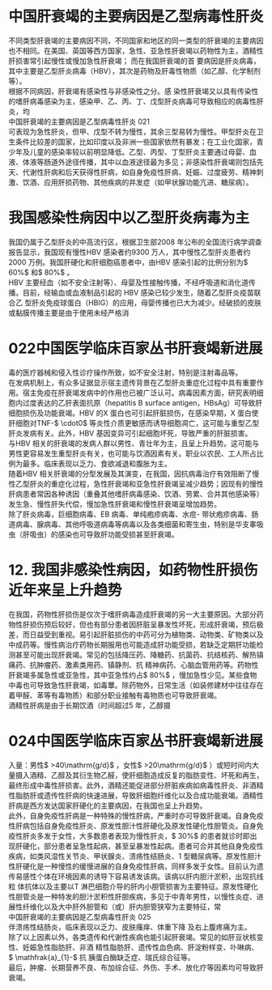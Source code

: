 # 中国肝衰竭的主要病因是乙型病毒性肝炎  
不同类型肝衰竭的主要病因不同，不同国家和地区的同一类型的肝衰竭的主要病因也不相同。在美国、英国等西方国家，急性、亚急性肝衰竭以药物性为主，酒精性肝损害常引起慢性或慢加急性肝衰竭； 而在我国肝衰竭的首 要病因是肝炎病毒，其中主要是乙型肝炎病毒（HBV），其次是药物及肝毒性物质（如乙醇、化学制剂等）。  
根据不同病因，肝衰竭有感染性与非感染性之分。感 染性肝衰竭又以具有传染性的嗜肝病毒感染为主，感染甲、乙、丙、丁、戊型肝炎病毒可导致相应的病毒性肝炎，均  
中国肝衰竭的主要病因是乙型病毒性肝炎 021  
可表现为急性肝炎，但甲、戊型不转为慢性，其余三型易转为慢性。甲型肝炎在卫生条件比较差的国家，比如印度以及非洲一些国家依然有暴发；在工业化国家，青少年及儿童的感染率较以前明显降低。乙型、丙型、丁型肝炎主要通过母婴、血液、体液等肠道外途径传播，其中以血液途径最为多见；非感染性肝衰竭则包括先天、代谢性肝病和后天获得性肝病，如自身免疫性肝病、妊娠、过度疲劳、精神刺激、饮酒、应用肝损药物、其他疾病的并发症（如甲状腺功能亢进、糖尿病）。  
#  我国感染性病因中以乙型肝炎病毒为主  
我国仍属于乙型肝炎的中高流行区，根据卫生部2008 年公布的全国流行病学调查报告显示，我国现有慢性HBV 感染者约9300 万人，其中慢性乙型肝炎患者约2000 万例。我国肝硬化和肝细胞癌患者中，由HBV 感染引起的比例分别为$ 60\%$  和$ 80\%$ 。  
HBV 主要经血（如不安全注射等）、母婴及性接触传播，不经呼吸道和消化道传播。目前，经输血或血液制品引起的 HBV  感染已较少发生，随着乙型肝炎疫苗联合乙 型肝炎免疫球蛋白（HBIG）的应用，母婴传播也已大为减少。经破损的皮肤或黏膜传播主要是由于使用未经严格消  
# 022中国医学临床百家丛书肝衰竭新进展  
毒的医疗器械和侵入性诊疗操作所致，如不安全注射，特别是注射毒品等。  
在发病机制上，有众多证据显示宿主遗传背景在乙型肝炎重症化过程中具有重要作用。宿主免疫在肝衰竭发病中的作用也已被广泛认可。病毒因素方面，研究表明细胞内过度表达的乙肝表面抗原（hepatitis B surface antigen，HBsAg）可导致肝细胞损伤及功能衰竭。HBV 的X 蛋白也可引起肝脏损伤，在感染早期，X 蛋白使肝细胞对TNF-$ \cdot0$ 等炎性介质更敏感而诱导细胞凋亡，这可能与重型乙型肝炎发病有关。此外，HBV 基因变异可引起细胞坏死，导致严重的肝脏损害。  
与HBV 相关的肝衰竭的发病人群以男性、青壮年为主，且呈上升趋势。这可能与男性更容易发生重型肝炎有关，也可能与饮酒因素有关。职业以农民、工人所占比例为最多。临床表现以乏力、食欲减退和腹胀为主。  
随着HBV 相关肝衰竭的分型发展及其演变，在我国，因抗病毒治疗有效阻断了慢性乙型肝炎的重症化过程，急性肝衰竭和亚急性肝衰竭呈减少趋势；因现有的慢性肝病患者常因各种诱因（重叠其他嗜肝病毒感染、饮酒、劳累、合并其他感染等）发生急、慢性肝失代偿，慢加急性肝衰竭和慢性肝衰竭呈增加趋势。  
除了肝炎病毒，巨细胞病毒、EB 病毒、单纯疱疹病毒、水痘- 带状疱疹病毒、肠道病毒、腺病毒、其他呼吸道病毒等病毒以及各类细菌和寄生虫，特别是华支睾吸虫（肝吸虫）的感染也可导致肝功能受损甚至肝衰竭。  
# 12.  我国非感染性病因，如药物性肝损伤 近年来呈上升趋势  
在我国，药物性肝损伤是仅次于嗜肝病毒造成肝衰竭的另一大主要原因。大部分药物性肝损伤预后较好，但也有部分患者因肝脏呈暴发性坏死，形成肝衰竭，预后极差，而日益受到重视。易引起肝脏损伤的中药可分为植物类、动物类、矿物类以及中成药等。慢性病治疗药物长期服用也可能造成肝功能受损，若缺乏定期肝功能检测甚至可能出现肝衰竭。常见的包括降压药、降糖药、抗菌药、抗结核药、解热镇痛药、抗肿瘤药、激素类用药、镇静剂、抗 精神病药、心脑血管用药等。药物性肝衰竭多属急性或亚急性，其中亚急性约占$ 80\%$ ，慢加急性少见。某些食物中毒也可导致急性肝衰竭，如毒蕈。除药物外，日常生活（如装修建材中往往存在着甲醛、苯等有毒物质）和部分职业接触有毒物质也可导致肝衰竭。  
酒精性肝病是由于长期饮酒（时间超过5 年，乙醇摄  
# 024中国医学临床百家丛书肝衰竭新进展  
入量：男性$ >40\mathrm{g/d}$    ，女性$ >20\mathrm{g/d}$    ）或短时间内大量摄入酒精、乙醇及其衍生物乙醛，使肝细胞造成反复的脂肪变性、坏死和再生，最终形成中毒性肝损害。此外，酒精还能促进部分肝脏疾病如病毒性肝炎、非酒精性脂肪肝或遗传性肝病的快速进展，导致肝细胞纤维化以及合成功能衰竭。酒精性肝病是西方发达国家肝硬化的主要病因，在我国也呈上升趋势。  
此外，自身免疫性肝病是一种特殊的慢性肝病，严重时亦可导致肝衰竭。自身免疫性肝病包括自身免疫性肝炎、原发性胆汁性肝硬化及原发性硬化性胆管炎。自身免疫性肝炎多发于女性，大多数患者表现为慢性肝炎，$ 30\%$ 的患者就诊时即出现肝硬化，部分患者呈急性起病，甚至呈暴发性起病。患者可合并其他自身免疫性疾病，如类风湿性关节炎、甲状腺炎、溃疡性结肠炎、1 型糖尿病等。原发性胆汁性肝硬化是一种慢性的缓慢进展的自身免疫性肝病，同样多发于女性。目前认为遗传易感性个体在环境因素的诱导下容易诱发该病。该病以肝内胆汁淤积，出现抗线粒 体抗体以及主要以T 淋巴细胞介导的肝内小胆管损害为主要特征。原发性硬化性胆管炎是一种特发的胆汁淤积性肝胆疾病，多见于中青年男性，以慢性炎症、进展性纤维化以及大中肝外胆管和（或）肝内胆管狭窄为主要特征，常  
中国肝衰竭的主要病因是乙型病毒性肝炎 025  
伴溃疡性结肠炎，临床表现以乏力、皮肤瘙痒、体重下降 及右上腹疼痛为主。  
除了以上因素以外，各类遗传和代谢性疾病也能引起肝衰竭。常见的如肝豆状核变性、妊娠急性脂肪肝、非酒 精性脂肪肝、遗传性血色病、肝淀粉样变、卟啉病、 $ \mathfrak{a}_{1}-$  抗 胰蛋白酶缺乏症、瑞氏综合征等。  
最后，肿瘤、长期营养不良、布加综合征、外伤、手术、放化疗等因素均可导致肝衰竭。  
